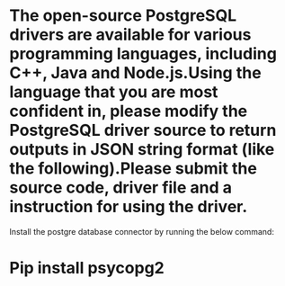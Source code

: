 # The open-source PostgreSQL drivers are available for various programming languages, including C++, Java and Node.js.Using the language that you are most confident in, please modify the PostgreSQL driver source to return outputs in JSON string format (like the following).Please submit the source code, driver file and a instruction for using the driver.


Install the postgre database connector by running the below command:
# Pip install psycopg2
